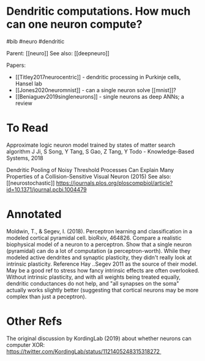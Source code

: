 # Dendritic computations. How much can one neuron compute?

#bib #neuro #dendritic

Parent: [[neuro]]
See also: [[deepneuro]]

Papers:
* [[Titley2017neurocentric]] - dendritic processing in Purkinje cells, Hansel lab
* [[Jones2020neuromnist]] - can a single neuron solve [[mnist]]?
* [[Beniaguev2019singleneurons]] - single neurons as deep ANNs; a review

# To Read

Approximate logic neuron model trained by states of matter search algorithm
J Ji, S Song, Y Tang, S Gao, Z Tang, Y Todo - Knowledge-Based Systems, 2018

Dendritic Pooling of Noisy Threshold Processes Can Explain Many Properties of a Collision-Sensitive Visual Neuron (2015) See also: [[neurostochastic]]
https://journals.plos.org/ploscompbiol/article?id=10.1371/journal.pcbi.1004479

# Annotated

Moldwin, T., & Segev, I. (2018). Perceptron learning and classification in a modeled cortical pyramidal cell. bioRxiv, 464826.
Compare a realistic biophysical model of a neuron to a perceptron. Show that a single neuron (pyramidal) can do a lot of computation (a perceptron-worth). While they modeled active dendrites and synaptic plasticity, they didn't really look at intrinsic plasticity. Reference Hay ..Segev 2011 as the source of their model. May be a good ref to stress how fancy intrinsic effects are often overlooked. Without intrinsic plasticity, and with all weights being treated equally, dendritic conductances do not help, and "all synapses on the soma" actually works slightly better (suggesting that cortical neurons may be more complex than just a peceptron).

# Other Refs

The original discussion by KordingLab (2019) about whether neurons can computer XOR:
https://twitter.com/KordingLab/status/1121405248315318272 